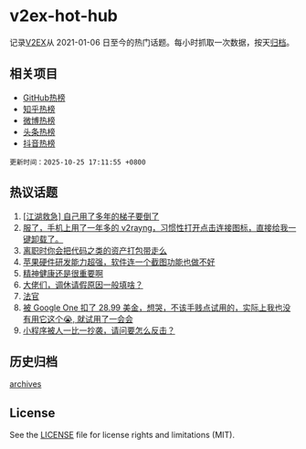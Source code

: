 # v2ex-hot-hub

 记录[V2EX](https://www.v2ex.com/)从 2021-01-06 日至今的热门话题。每小时抓取一次数据，按天[归档](archives)。
 
 ## 相关项目

- [GitHub热榜](https://github.com/lonnyzhang423/github-hot-hub)
- [知乎热榜](https://github.com/lonnyzhang423/zhihu-hot-hub)
- [微博热榜](https://github.com/lonnyzhang423/weibo-hot-hub)
- [头条热榜](https://github.com/lonnyzhang423/toutiao-hot-hub)
- [抖音热榜](https://github.com/lonnyzhang423/douyin-hot-hub)


 `更新时间：2025-10-25 17:11:55 +0800`

## 热议话题

1. [[江湖救急] 自己用了多年的梯子要倒了](https://www.v2ex.com/t/1168274)
1. [服了，手机上用了一年多的 v2rayng，习惯性打开点击连接图标，直接给我一键卸载了。](https://www.v2ex.com/t/1168238)
1. [离职时你会把代码之类的资产打包带走么](https://www.v2ex.com/t/1168247)
1. [苹果硬件研发能力超强，软件连一个截图功能也做不好](https://www.v2ex.com/t/1168283)
1. [精神健康还是很重要啊](https://www.v2ex.com/t/1168279)
1. [大佬们，调休请假原因一般填啥？](https://www.v2ex.com/t/1168194)
1. [法官](https://www.v2ex.com/t/1168216)
1. [被 Google One 扣了 28.99 美金，想哭，不该手贱点试用的，实际上我也没有用它这个😭, 就试用了一会会](https://www.v2ex.com/t/1168208)
1. [小程序被人一比一抄袭，请问要怎么反击？](https://www.v2ex.com/t/1168253)

## 历史归档

[archives](archives)

## License

See the [LICENSE](LICENSE) file for license rights and limitations (MIT).
